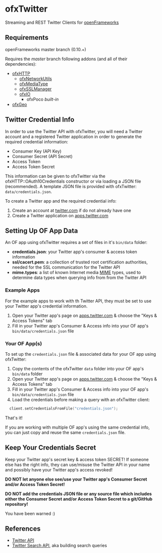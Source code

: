 ofxTwitter
===============

Streaming and REST Twitter Clients for [openFrameworks](http://openframeworks.cc)

Requirements
-----------

openFrameworks master branch (0.10.+)

Requires the _master_ branch following addons (and all of their dependencies):

* [ofxHTTP](https://github.com/bakercp/ofxHTTP)
  * [ofxNetworkUtils](https://github.com/bakercp/ofxNetworkUtils)
  * [ofxMediaType](https://github.com/bakercp/ofxMediaType)
  * [ofxSSLManager](https://github.com/bakercp/ofxSSLManager)
  * [ofxIO](https://github.com/bakercp/ofxIO)
    * ofxPoco _built-in_  
* [ofxGeo](https://github.com/bakercp/ofxGeo)

Twitter Credential Info
-----------------------

In order to use the Twitter API with ofxTwitter, you will need a Twitter account and a registered Twitter application in order to generate the required credential information:

* Consumer Key (API Key)
* Consumer Secret (API Secret)
* Access Token
* Access Token Secret

This information can be given to ofxTwitter via the ofxHTTP::OAuth10Credentials constructor or via loading a JSON file (recommended). A template JSON file is provided with ofxTwitter: `data/credentials.json`.

To create a Twitter app and the required credential info:

1. Create an account at [twitter.com](https://twitter.com) if do not already have one
2. Create a Twitter application on [apps.twitter.com](http://apps.twitter.com)

Setting Up OF App Data
----------------------

An OF app using ofxTwitter requires a set of files in it's `bin/data` folder:

* **credentials.json**: your Twitter app's consumer & access token information
* **ssl/cacert.pem**: a collection of trusted root certification authorities, needed for the SSL communication for the Twitter API
* **mime.types**: a list of known Internet media [MIME](https://en.wikipedia.org/wiki/MIME) types, used to determine data types when querying info from from the Twitter API

### Example Apps

For the example apps to work with th Twitter API, they must be set to use your Twitter app's credential information.

1. Open your Twitter app's page on [apps.twitter.com](http://apps.twitter.com) & choose the "Keys & Access Tokens" tab
2. Fill in your Twitter app's Consumer & Access info into your OF app's `bin/data/credentials.json` file

### Your OF App(s)

To set up the `credentials.json` file & associated data for your OF app using ofxTwitter:

1. Copy the contents of the ofxTwitter `data` folder into your OF app's `bin/data` folder
2. Open your Twitter app's page on [apps.twitter.com](http://apps.twitter.com) & choose the "Keys & Access Tokens" tab
3. Fill in your Twitter app's Consumer & Access info into your OF app's `bin/data/credentials.json` file
4. Load the credentials before making a query with an ofxTwitter client:

```c++
  client.setCredentialsFromFile("credentials.json");
```

That's it!

If you are working with multiple OF app's using the same credential info, you can just copy and reuse the same `credentials.json` file.

Keep Your Credentials Secret
----------------------------

Keep your Twitter app's secret key & access token SECRET! If someone else has the right info, they can use/misuse the Twitter API in your name and possibly have your Twitter app's access revoked!

**DO NOT let anyone else see/use your Twitter app's Consumer Secret and/or Access Token Secret!**

**DO NOT add the credentials JSON file or any source file which includes either the Consumer Secret and/or Access Token Secret to a git/GitHub repository!**

You have been warned :)

References
----------

* [Twitter API](https://dev.twitter.com/overview/api)
* [Twitter Search API](https://dev.twitter.com/rest/public/search), aka building search queries
